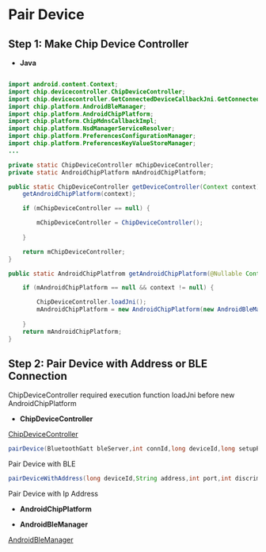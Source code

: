 # __Pair Device__

## __Step 1:__ Make Chip Device Controller

- __Java__

```java

import android.content.Context;
import chip.devicecontroller.ChipDeviceController;
import chip.devicecontroller.GetConnectedDeviceCallbackJni.GetConnectedDeviceCallback;
import chip.platform.AndroidBleManager;
import chip.platform.AndroidChipPlatform;
import chip.platform.ChipMdnsCallbackImpl;
import chip.platform.NsdManagerServiceResolver;
import chip.platform.PreferencesConfigurationManager;
import chip.platform.PreferencesKeyValueStoreManager;
...

private static ChipDeviceController mChipDeviceController;
private static AndroidChipPlatform mAndroidChipPlatform;

public static ChipDeviceController getDeviceController(Context context) {
    getAndroidChipPlatform(context);

    if (mChipDeviceController == null) {

        mChipDeviceController = ChipDeviceController();
      
    }

    return mChipDeviceController;
}

public static AndroidChipPlatfrom getAndroidChipPlatform(@Nullable Context context) {

    if (mAndroidChipPlatform == null && context != null) {

        ChipDeviceController.loadJni();
        mAndroidChipPlatform = new AndroidChipPlatform(new AndroidBleManager(),new PreferencesKeyValueStoreManager(context),new PreferencesConfigurationManager(context),new NsdManagerServiceResolver(context),new ChipMdnsCallbackImpl());
        
    }
    return mAndroidChipPlatform;
}


```

## __Step 2:__ Pair Device with Address or BLE Connection

ChipDeviceController required execution function loadJni before new AndroidChipPlatform

- __ChipDeviceController__

[ChipDeviceController](https://github.com/project-chip/connectedhomeip/blob/master/src/controller/java/src/chip/devicecontroller/ChipDeviceController.java)

```java
pairDevice(BluetoothGatt bleServer,int connId,long deviceId,long setupPincode,@Nullable byte[] csrNonce,NetworkCredentials networkCredentials);
```

Pair Device with BLE

```java
pairDeviceWithAddress(long deviceId,String address,int port,int discriminator,long pinCode,@Nullable byte[] csrNonce);
```

Pair Device with Ip Address

- __AndroidChipPlatform__


- __AndroidBleManager__

[AndroidBleManager](https://github.com/project-chip/connectedhomeip/blob/master/src/platform/android/java/chip/platform/AndroidBleManager.java)

